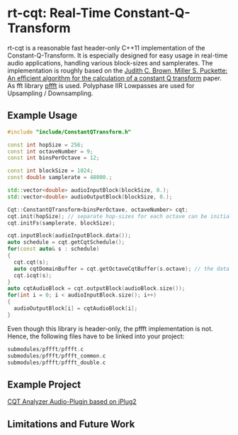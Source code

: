 # rt-cqt: Real-Time Constant-Q-Transform
rt-cqt is a reasonable fast header-only C++11 implementation of the Constant-Q-Transform. It is especially designed for easy usage in real-time audio applications, handling various block-sizes and samplerates.
The implementation is roughly based on the [Judith C. Brown, Miller S. Puckette: An efficient algorithm  for the calculation  of a constant Q transform](http://academics.wellesley.edu/Physics/brown/pubs/effalgV92P2698-P2701.pdf) paper.
As fft library [pffft](https://github.com/marton78/pffft) is used.
Polyphase IIR Lowpasses are used for Upsampling / Downsampling.

## Example Usage
```cpp
#include "include/ConstantQTransform.h"

const int hopSize = 256;
const int octaveNumber = 9;
const int binsPerOctave = 12;

const int blockSize = 1024;
const double samplerate = 48000.;

std::vector<double> audioInputBlock(blockSize, 0.);
std::vector<double> audioOutputBlock(blockSize, 0.);

Cqt::ConstantQTransform<binsPerOctave, octaveNumber> cqt;
cqt.init(hopSize); // separate hop-sizes for each octave can be initialized using the .init(std::vector<int> octaveHopSizes) overload 
cqt.initFs(samplerate, blockSize);

cqt.inputBlock(audioInputBlock.data());
auto schedule = cqt.getCqtSchedule();
for(const auto& s : schedule)
{
  cqt.cqt(s);
  auto cqtDomainBuffer = cqt.getOctaveCqtBuffer(s.octave); // the data could now be manipulated in cqt domain
  cqt.icqt(s);
}
auto cqtAudioBlock = cqt.outputBlock(audioBlock.size());
for(int i = 0; i < audioInputBlock.size(); i++)
{
  audioOutputBlock[i] = cqtAudioBlock[i];
}
```
Even though this library is header-only, the pffft implementation is not. Hence, the following files have to be linked into your project:
```cpp
submodules/pffft/pffft.c
submodules/pffft/pffft_common.c
submodules/pffft/pffft_double.c
```

## Example Project
[CQT Analyzer Audio-Plugin based on iPlug2](https://github.com/jmerkt/cqt-analyzer)

## Limitations and Future Work

